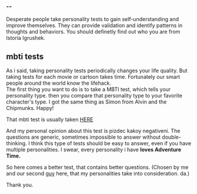 ### --
Desperate people take personality tests to gain self-understanding and improve themselves. They can provide validation and identify patterns in thoughts and behaviors. You should definetly find out who you are from Istoria Igrushek.

## mbti tests
As i said, taking personality tests periodically changes your life quality. But taking tests for each movie or cartoon takes time. Fortunately our smart people around the world know the lifehack. </br>
The first thing you want to do is to take a MBTI test, which tells your personality type. then you compare that personality type to  your favorite character's type. I got the same thing as Simon from Alvin and the Chipmunks. Happy!

That mbti test is usually taken [HERE](https://www.16personalities.com/free-personality-test) 

And my personal opinion about this test is pizdec kakoy negativeni. The questions are generic, sometimes impossible to answer without double-thinking. I think this type of tests should be easy to answer, even if you have multiple personalities. I swear, every personality i have **loves Adventure Time.** 

So here comes a better test, that contains better questions. (Chosen by me and our second [guy](https://github.com/antaranyan/) here, that my personalities take into consideration. da.)

Thank you.
